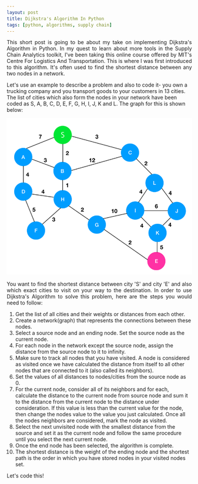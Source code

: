 ```yaml
---
layout: post
title: Dijkstra's Algorithm In Python
tags: [python, algorithms, supply chain]
---
```


<p style="text-align:justify">This short post is going to be about my take on implementing Dijkstra's Algorithm in Python. In my quest to learn about more tools in the Supply Chain Analytics toolkit, I've been taking this online course offered by MIT's Centre For Logistics And Transportation. This is where I was first introduced to this algorithm. It's often used to find the shortest distance between any two nodes in a network.

Let's use an example to describe a problem and also to code it- you own a trucking company and you transport goods to your customers in 13 cities. The list of cities which also form the nodes in your network have been coded as S, A, B, C, D, E, F, G, H, I, J, K and L. The graph for this is shown below:</p>

<img src= "/assets/img/dijkstras.png">

<p style="text-align:justify">You want to find the shortest distance between city 'S' and city 'E' and also which exact cities to visit on your way to the destination. In order to use Dijkstra's Algorithm to solve this problem, here are the steps you would need to follow:</p>

<ol>
<li>Get the list of all cities and their weights or distances from each other.
</li>
<li>Create a network(graph) that represents the connections between these nodes.
</li>
<li>Select a source node and an ending node. Set the source node as the current node.
</li>
<li>For each node in the network except the source node, assign the distance from the source node to it to infinity.
</li>
<li>Make sure to track all nodes that you have visited. A node is considered as visited once we have calculated the distance from itself to all other nodes that are connected to it (also called its neighbors).
</li>
<li>Set the values of all distances to nodes/cities from the source node as 0.
</li>
<li>For the current node, consider all of its neighbors and for each, calculate the distance to the current node from source node and sum it to the distance from the current node to the distance under consideration. If this value is less than the current value for the node, then change the nodes value to the value you just calculated. Once all the nodes neighbors are considered, mark the node as visited.
</li>
<li>Select the next unvisited node with the smallest distance from the source and set it as the current node and follow the same procedure until you select the next current node.
</li>
<li>Once the end node has been selected, the algorithm is complete.
</li>
<li>The shortest distance is the weight of the ending node and the shortest path is the order in which you have stored nodes in your visited nodes set.
</li>
</ol>

<p>Let's code this!</p>
